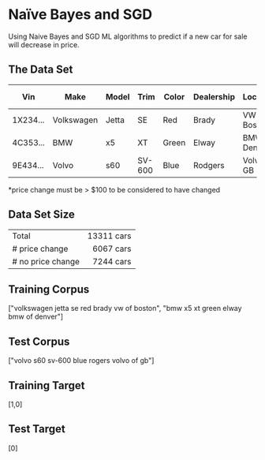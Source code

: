 # Naïve Bayes and SGD
Using Naive Bayes and SGD ML algorithms to predict if a new car for sale will decrease in price.

## The Data Set

| Vin           | Make          | Model     | Trim      | Color    | Dealership   | Location      | Price Change* |
|---------------|---------------| ----------|-----------|----------|--------------|---------------|---------------|
| 1X234...      | Volkswagen    | Jetta     | SE        | Red      | Brady        | VW of Boston  | 1000          |
| 4C353...      | BMW           | x5        | XT        | Green    | Elway        | BMW of Denver | 0             |
| 9E434...      | Volvo         | s60       | SV-600    | Blue     | Rodgers      | Volvo of GB   | 52            |

*price change must be > $100 to be considered to have changed

## Data Set Size
|                  |           |
|------------------|----------:|
| Total            | 13311 cars|
| # price change   | 6067 cars |
| # no price change| 7244 cars |


## Training Corpus 

["volkswagen jetta se red brady vw of boston", 
"bmw x5 xt green elway bmw of denver"]

## Test Corpus
["volvo s60 sv-600 blue rogers volvo of gb"]

## Training Target
[1,0]

## Test Target
[0]
